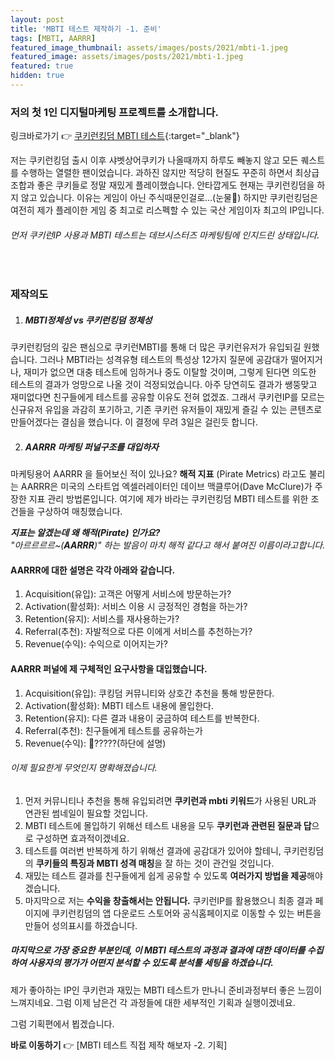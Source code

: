 ```yaml
---
layout: post
title: 'MBTI 테스트 제작하기 -1. 준비'
tags: [MBTI, AARRR]
featured_image_thumbnail: assets/images/posts/2021/mbti-1.jpeg
featured_image: assets/images/posts/2021/mbti-1.jpeg
featured: true
hidden: true
---
```



### 저의 첫 1인 디지털마케팅 프로젝트를 소개합니다.

링크바로가기 👉  [쿠키런킹덤 MBTI 테스트](http://cookierun-mbti.site){:target="_blank"}



저는 쿠키런킹덤 출시 이후 샤벳상어쿠키가 나올때까지 하루도 빼놓지 않고 모든 퀘스트를 수행하는 열렬한 팬이었습니다. 과하진 않지만 적당히 현질도 꾸준히 하면서 최상급 조합과 좋은 쿠키들로 정말 재밌게 플레이했습니다. 안타깝게도 현재는 쿠키런킹덤을 하지 않고 있습니다. 이유는 게임이 아닌 주식때문인걸로...(눈물🥲) 하지만 쿠키런킹덤은 여전히 제가 플레이한 게임 중 최고로 리스펙할 수 있는 국산 게임이자 최고의 IP입니다.

###### 먼저 쿠키런IP 사용과 MBTI 테스트는 데브시스터즈 마케팅팀에 인지드린 상태입니다.


<br>


### 제작의도
1. ##### MBTI정체성 vs 쿠키런킹덤 정체성
쿠키런킹덤의 깊은 팬심으로 쿠키런MBTI를 통해 더 많은 쿠키런유저가 유입되길 원했습니다. 그러나 MBTI라는 성격유형 테스트의 특성상 12가지 질문에 공감대가 떨어지거나, 재미가 없으면 대충 테스트에 임하거나 중도 이탈할 것이며, 그렇게 된다면 의도한 테스트의 결과가 엉망으로 나올 것이 걱정되었습니다. 아주 당연히도 결과가 쌩뚱맞고 재미없다면 친구들에게 테스트를 공유할 이유도 전혀 없겠죠. 그래서 쿠키런IP를 모르는 신규유저 유입을 과감히 포기하고, 기존 쿠키런 유저들이 재밌게 즐길 수 있는 콘텐츠로 만들어겠다는 결심을 했습니다. 이 결정에 무려 3일은 걸린듯 합니다.

2. ##### AARRR 마케팅 퍼널구조를 대입하자
마케팅용어 AARRR 을 들어보신 적이 있나요? **해적 지표** (Pirate Metrics) 라고도 불리는 AARRR은 미국의 스타트업 엑셀러레이터인 데이브 맥클루어(Dave McClure)가 주장한 지표 관리 방법론입니다. 여기에 제가 바라는 쿠키런킹덤 MBTI 테스트를 위한 조건들을 구상하여 매칭했습니다.

<cite>**지표는 알겠는데 왜 해적(Pirate) 인가요?**</cite><br>
<cite>"아르르르르~(**AARRR**)" 하는 발음이 마치 해적 같다고 해서 붙여진 이름이라고합니다.</cite>


#### AARRR에 대한 설명은 각각 아래와 같습니다.
1. Acquisition(유입): 고객은 어떻게 서비스에 방문하는가?
2. Activation(활성화): 서비스 이용 시 긍정적인 경험을 하는가?
3. Retention(유지): 서비스를 재사용하는가?
4. Referral(추천): 자발적으로 다른 이에게 서비스를 추천하는가?
5. Revenue(수익): 수익으로 이어지는가?


#### AARRR 퍼널에 제 구체적인 요구사항을 대입했습니다.
1. Acquisition(유입): 쿠킹덤 커뮤니티와 상호간 추천을 통해 방문한다.
2. Activation(활성화): MBTI 테스트 내용에 몰입한다.
3. Retention(유지): 다른 결과 내용이 궁금하여 테스트를 반복한다.
4. Referral(추천): 친구들에게 테스트를 공유하는가
5. Revenue(수익): 🧐?????(하단에 설명)

###### 이제 필요한게 무엇인지 명확해졌습니다.

1. 먼저 커뮤니티나 추천을 통해 유입되려면 **쿠키런과 mbti 키워드**가 사용된 URL과 연관된 썸네일이 필요할 것입니다.
2. MBTI 테스트에 몰입하기 위해선 테스트 내용을 모두 **쿠키런과 관련된 질문과 답**으로 구성하면 효과적이겠네요.
3. 테스트를 여러번 반복하게 하기 위해선 결과에 공감대가 있어야 할테니, 쿠키런킹덤의 **쿠키들의 특징과 MBTI 성격 매칭**을 잘 하는 것이 관건일 것입니다.
4. 재밌는 테스트 결과를 친구들에게 쉽게 공유할 수 있도록 **여러가지 방법을 제공**해야겠습니다.
5. 마지막으로 저는 **수익을 창출해서는 안됩니다.** 쿠키런IP를 활용했으니 최종 결과 페이지에 쿠키런킹덤의 앱 다운로드 스토어와 공식홈페이지로 이동할 수 있는 버튼을 만들어 성의표시를 하겠습니다.

##### 마지막으로 가장 중요한 부분인데, 이 MBTI 테스트의 과정과 결과에 대한 데이터를 수집하여 사용자의 평가가 어떤지 분석할 수 있도록 분석툴 세팅을 하겠습니다.

제가 좋아하는 IP인 쿠키런과 재밌는 MBTI 테스트가 만나니 준비과정부터 좋은 느낌이 느껴지네요. 그럼 이제 남은건 각 과정들에 대한 세부적인 기획과 실행이겠네요.



그럼 기획편에서 뵙겠습니다.

**바로 이동하기** 👉  [MBTI 테스트 직접 제작 해보자 -2. 기획]
